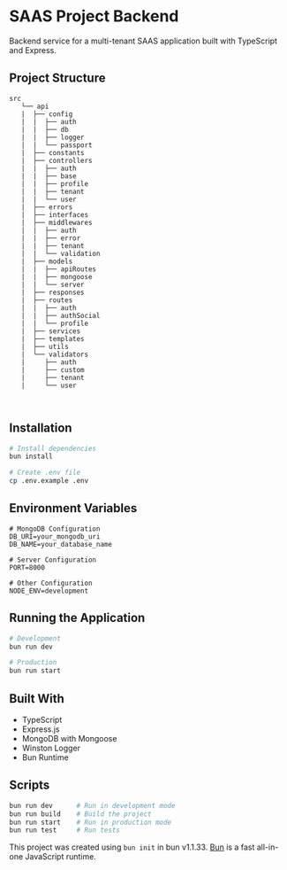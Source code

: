 # SAAS Project Backend

Backend service for a multi-tenant SAAS application built with TypeScript and Express.

## Project Structure
```
src
   └── api
   |  ├── config
   |  |  ├── auth
   |  |  ├── db
   |  |  ├── logger
   |  |  └── passport
   |  ├── constants
   |  ├── controllers
   |  |  ├── auth
   |  |  ├── base
   |  |  ├── profile
   |  |  ├── tenant
   |  |  └── user
   |  ├── errors
   |  ├── interfaces
   |  ├── middlewares
   |  |  ├── auth
   |  |  ├── error
   |  |  ├── tenant
   |  |  └── validation
   |  ├── models
   |  |  ├── apiRoutes
   |  |  ├── mongoose
   |  |  └── server
   |  ├── responses
   |  ├── routes
   |  |  ├── auth
   |  |  ├── authSocial
   |  |  └── profile
   |  ├── services
   |  ├── templates
   |  ├── utils
   |  └── validators
   |     ├── auth
   |     ├── custom
   |     ├── tenant
   |     └── user



```

## Installation

```bash
# Install dependencies
bun install

# Create .env file
cp .env.example .env
```

## Environment Variables

```env
# MongoDB Configuration
DB_URI=your_mongodb_uri
DB_NAME=your_database_name

# Server Configuration
PORT=8000

# Other Configuration
NODE_ENV=development
```

## Running the Application

```bash
# Development
bun run dev

# Production
bun run start
```

## Built With

- TypeScript
- Express.js
- MongoDB with Mongoose
- Winston Logger
- Bun Runtime

## Scripts

```bash
bun run dev      # Run in development mode
bun run build    # Build the project
bun run start    # Run in production mode
bun run test     # Run tests
```

This project was created using `bun init` in bun v1.1.33. [Bun](https://bun.sh) is a fast all-in-one JavaScript runtime.
